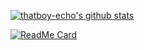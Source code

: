 [![thatboy-echo's github stats](https://github-readme-stats.vercel.app/api?username=thatboy-echo&show_icons=true&theme=merko&count_private=true)](https://github.com/thatboy-echo)

[![ReadMe Card](https://github-readme-stats.vercel.app/api/pin/?username=NOPornLivePlatform&repo=LivePlatform&show_owner=false)](https://github.com/NOPornLivePlatform/LivePlatform)
